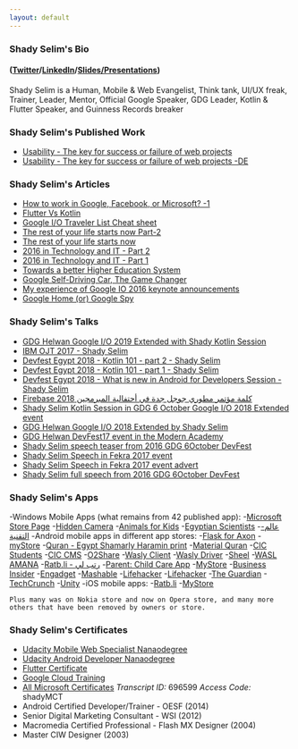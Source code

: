 ```yaml
---
layout: default
---
```


### Shady Selim's Bio 
#### ([Twitter](https://twitter.com/dr_Shady_Selim)/[LinkedIn](https://www.linkedin.com/in/shadyselim)/[Slides/Presentations](https://www.slideshare.net/bagaa))

Shady Selim is a Human, Mobile & Web Evangelist, Think tank, UI/UX freak, Trainer, Leader, Mentor, Official Google Speaker, GDG Leader, Kotlin & Flutter Speaker, and Guinness Records breaker

### Shady Selim's Published Work

* [Usability - The key for success or failure of web projects](https://www.grin.com/document/196416)
* [Usability - The key for success or failure of web projects -DE](https://www.hausarbeiten.de/document/196416)

### Shady Selim's Articles

* [How to work in Google, Facebook, or Microsoft? -1](https://www.linkedin.com/pulse/how-work-google-facebook-microsoft-1-shady-yehia-selim-msc-mba/)
* [Flutter Vs Kotlin](https://www.linkedin.com/pulse/flutter-vs-kotlin-shady-yehia-selim-msc-mba/)
* [Google I/O Traveler List Cheat sheet](https://www.linkedin.com/pulse/google-io-traveler-list-cheat-sheet-shady-yehia-selim-msc-mba/)
* [The rest of your life starts now Part-2](https://www.linkedin.com/pulse/rest-your-life-starts-now-part-2-shady-yehia-selim-msc-mba/)
* [The rest of your life starts now](https://www.linkedin.com/pulse/rest-your-life-starts-now-shady-yehia-selim-msc-mba/)
* [2016 in Technology and IT - Part 2](https://www.linkedin.com/pulse/2016-technology-part-2-shady-selim/)
* [2016 in Technology and IT - Part 1](https://www.linkedin.com/pulse/2016-technology-shady-selim/)
* [Towards a better Higher Education System](https://www.linkedin.com/pulse/towards-better-higher-education-system-shady-selim/)
* [Google Self-Driving Car, The Game Changer](https://www.linkedin.com/pulse/google-self-driving-car-game-changer-shady-selim/)
* [My experience of Google IO 2016 keynote announcements](https://www.linkedin.com/pulse/my-experience-google-io-2016-keynote-announcements-shady-selim/)
* [Google Home (or) Google Spy](https://www.linkedin.com/pulse/google-home-spy-shady-selim/)

### Shady Selim's Talks

* [GDG Helwan Google I/O 2019 Extended with Shady Kotlin Session](https://youtu.be/aYGcO6qhCCA)
* [IBM OJT 2017 - Shady Selim](https://youtu.be/flXYs8OnotM)
* [Devfest Egypt 2018 - Kotlin 101 - part 2 - Shady Selim](https://youtu.be/JUJd_vFjpE8)
* [Devfest Egypt 2018 - Kotlin 101 - part 1 - Shady Selim](https://youtu.be/CFYtaM88F5Q)
* [Devfest Egypt 2018 - What is new in Android for Developers Session - Shady Selim](https://youtu.be/AL9X-sNFXbk)
* [Firebase كلمة مؤتمر مطوري جوجل جدة في أحتفالية المبرمجين 2018](https://youtu.be/SSBKUN6wDsQ)
* [Shady Selim Kotlin Session in GDG 6 October Google I/O 2018 Extended event](https://youtu.be/xTad2slKd30)
* [GDG Helwan Google I/O 2018 Extended by Shady Selim](https://youtu.be/uIGPbp8GQVo)
* [GDG Helwan DevFest17 event in the Modern Academy](https://youtu.be/3Zsu8CuOHMU)
* [Shady Selim speech teaser from 2016 GDG 6October DevFest](https://youtu.be/kUEhnZdm2D8)
* [Shady Selim Speech in Fekra 2017 event](https://youtu.be/7boRJ3tlMNQ)
* [Shady Selim Speech in Fekra 2017 event advert](https://youtu.be/6-8DcZHFRuc)
* [Shady Selim full speech from 2016 GDG 6October DevFest](https://youtu.be/XdcGt-hf4bs)


### Shady Selim's Apps
 -Windows Mobile Apps (what remains from 42 published app):
  -[Microsoft Store Page](https://www.microsoft.com/en-us/store/search/apps?q=shady%20selim)
  -[Hidden Camera](https://www.microsoft.com/en-us/store/p/hidden-camera/9nblggh0fshd)
  -[Animals for Kids](https://www.microsoft.com/en-us/p/animals-for-kids/9nblggh0fs91)
  -[Egyptian Scientists](https://www.microsoft.com/en-us/store/p/egyptian-scientists/9nblgggzkw4j)
  -[عالم-التقنية](https://www.microsoft.com/en-eg/p/عالم-التقنية/9nblggh0975z)
 -Android mobile apps in different app stores:
  -[Flask for Axon](https://play.google.com/store/apps/details?id=com.medable.axon.flask)
  -[myStore](https://play.google.com/store/apps/details?id=com.stcc.mystore)
  -[Quran - Egypt Shamarly Haramin print](https://play.google.com/store/apps/details?id=com.Shady_Selim.Quran)
  -[Material Quran](https://play.google.com/store/apps/details?id=com.Shady_Selim.Quran_Material)
  -[CIC Students](https://play.google.com/store/apps/details?id=com.zcic.cairocic)
  -[CIC CMS](https://play.google.com/store/apps/details?id=com.cic.cms)
  -[O2Share](https://play.google.com/store/apps/details?id=com.o2share.app)
  -[Wasly Client](https://play.google.com/store/apps/details?id=com.wasly.waslleclientapp)
  -[Wasly Driver](https://play.google.com/store/apps/details?id=com.wasly.drivers)
  -[Sheel](https://play.google.com/store/apps/details?id=sheelclient.wasltec.com.sheelclient)
  -[WASL AMANA](https://play.google.com/store/apps/details?id=com.wasltec.waslamana)
  -[Ratb.li - رتب لي](https://play.google.com/store/apps/details?id=com.itsmart.partyuser)
  -[Parent: Child Care App](https://play.google.com/store/apps/details?id=eu.parent.android.app)
  -[MyStore](https://play.google.com/store/apps/details?id=com.stcc.mystore)
  -[Business Insider](http://www.myappwiz.com/home/appdetail?platform=android&appID=com.Shady.businessinsider)
  -[Engadget](http://www.myappwiz.com/home/appdetail?platform=android&appID=com.Shady.engadget)
  -[Mashable](http://www.myappwiz.com/home/appdetail?platform=android&appID=com.Shady.mashable)
  -[Lifehacker](http://android-apk.org/apk/com.Shady.lifehacker/1.0/ethanol-man/)
  -[Lifehacker](http://www.myappwiz.com/home/appdetail?platform=android&appID=com.Shady.lifehacker)
  -[The Guardian](http://www.myappwiz.com/home/appdetail?platform=android&appID=com.Shady.theguardian)
  -[TechCrunch](http://www.myappwiz.com/home/appdetail?platform=android&appID=com.Shady.techcrunch)
  -[Unity](http://www.appszoom.com/android-app/unity-kxbrj.html)
 -iOS mobile apps:
  -[Ratb.li](https://apps.apple.com/us/app/ratb-li/id1308032045)
  -[MyStore](https://apps.apple.com/us/app/mystore/id1468736442)
```
Plus many was on Nokia store and now on Opera store, and many more others that have been removed by owners or store.
```

### Shady Selim's Certificates

* [Udacity Mobile Web Specialist Nanaodegree](https://confirm.udacity.com/4GGRWQTP)
* [Udacity Android Developer Nanaodegree](https://confirm.udacity.com/N3ME9V9R)
* [Flutter Certificate](https://www.credential.net/fd6232d8-2438-4490-acd6-7ae63f638f52?key=71420fefe5b73768bb40a73ee9b59198f32435ad4e9f2201d26ac43c76490cab)
* [Google Cloud Training](https://google.qwiklabs.com/public_profiles/9d92cc88-5c0e-408e-bd03-a3bfad220b69)
* [All Microsoft Certificates](https://mcp.microsoft.com/Anonymous//Transcript/Validate) *Transcript ID:* 696599 *Access Code:* shadyMCT
* Android Certified Developer/Trainer - OESF (2014)
* Senior Digital Marketing Consultant - WSI (2012)
* Macromedia Certified Professional - Flash MX Designer (2004)
* Master CIW Designer (2003)
